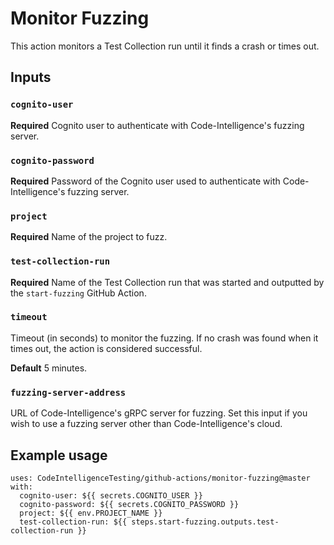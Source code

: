 # Monitor Fuzzing

This action monitors a Test Collection run until it finds a crash or times out.

## Inputs

### `cognito-user`

**Required** Cognito user to authenticate with Code-Intelligence's fuzzing server.

### `cognito-password`

**Required** Password of the Cognito user used to authenticate with Code-Intelligence's fuzzing server.

### `project`

**Required** Name of the project to fuzz.

### `test-collection-run`

**Required** Name of the Test Collection run that was started and outputted by the `start-fuzzing` GitHub Action.

### `timeout`

Timeout (in seconds) to monitor the fuzzing. If no crash was found when it times out, the action is considered successful.

**Default** 5 minutes.

### `fuzzing-server-address`

URL of Code-Intelligence's gRPC server for fuzzing.
Set this input if you wish to use a fuzzing server other than Code-Intelligence's cloud.

## Example usage

```
uses: CodeIntelligenceTesting/github-actions/monitor-fuzzing@master
with:
  cognito-user: ${{ secrets.COGNITO_USER }}
  cognito-password: ${{ secrets.COGNITO_PASSWORD }}
  project: ${{ env.PROJECT_NAME }}
  test-collection-run: ${{ steps.start-fuzzing.outputs.test-collection-run }}
```
